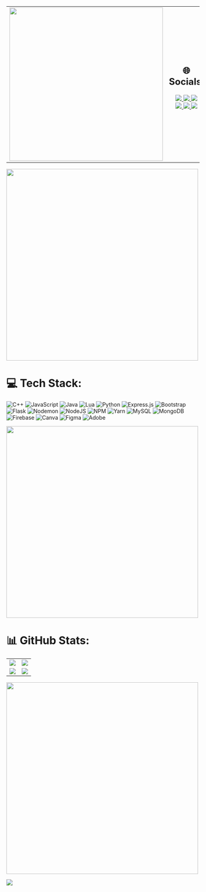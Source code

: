 <table style="width:100%;">
  <tr>
    <td style="width: 50%;">
      <img src="https://user-images.githubusercontent.com/74038190/212750996-938b257b-266c-45a7-9af7-655341c0f58b.gif" width="400">
    </td>
    <td style="width: 50%; text-align: center;">
      <h2>🌐 Socials:</h2>
      <p>
        <a href="https://discord.com/channels/@me">
          <img src="https://img.shields.io/badge/Discord-5865F2?style=for-the-badge&logo=discord&logoColor=white">
        </a>
        <a href="https://www.instagram.com/abhinavchavan_717/">
          <img src="https://img.shields.io/badge/Instagram-E4405F?style=for-the-badge&logo=instagram&logoColor=white">
        </a>
        <a href="https://www.linkedin.com/in/abhinav-chavan-a4a7b929b/">
          <img src="https://img.shields.io/badge/LinkedIn-0077B5?style=for-the-badge&logo=linkedin&logoColor=white">
        </a>
        <br>
        <a href="https://x.com/XeNo_bANg06">
          <img src="https://img.shields.io/badge/X-000000?style=for-the-badge&logo=x&logoColor=white">
        </a>
        <a href="mailto:abhinavchavan0782@gmail.com">
          <img src="https://img.shields.io/badge/Email-D14836?style=for-the-badge&logo=gmail&logoColor=white">
        </a>
        <a href="https://leetcode.com/u/abhinavchavan0782">
          <img src="https://img.shields.io/badge/LeetCode-FFA116?style=for-the-badge&logo=leetcode&logoColor=white">
        </a>
      </p>
    </td>
  </tr>
</table>



<img src="https://user-images.githubusercontent.com/74038190/212284115-f47cd8ff-2ffb-4b04-b5bf-4d1c14c0247f.gif" width="500">
<br>

# 💻 Tech Stack:
![C++](https://img.shields.io/badge/c++-%2300599C.svg?style=for-the-badge&logo=c%2B%2B&logoColor=white) ![JavaScript](https://img.shields.io/badge/javascript-%23323330.svg?style=for-the-badge&logo=javascript&logoColor=%23F7DF1E) ![Java](https://img.shields.io/badge/java-%23ED8B00.svg?style=for-the-badge&logo=openjdk&logoColor=white) ![Lua](https://img.shields.io/badge/lua-%232C2D72.svg?style=for-the-badge&logo=lua&logoColor=white) ![Python](https://img.shields.io/badge/python-3670A0?style=for-the-badge&logo=python&logoColor=ffdd54) ![Express.js](https://img.shields.io/badge/express.js-%23404d59.svg?style=for-the-badge&logo=express&logoColor=%2361DAFB) ![Bootstrap](https://img.shields.io/badge/bootstrap-%238511FA.svg?style=for-the-badge&logo=bootstrap&logoColor=white) ![Flask](https://img.shields.io/badge/flask-%23000.svg?style=for-the-badge&logo=flask&logoColor=white) ![Nodemon](https://img.shields.io/badge/NODEMON-%23323330.svg?style=for-the-badge&logo=nodemon&logoColor=%BBDEAD) ![NodeJS](https://img.shields.io/badge/node.js-6DA55F?style=for-the-badge&logo=node.js&logoColor=white) ![NPM](https://img.shields.io/badge/NPM-%23CB3837.svg?style=for-the-badge&logo=npm&logoColor=white) ![Yarn](https://img.shields.io/badge/yarn-%232C8EBB.svg?style=for-the-badge&logo=yarn&logoColor=white) ![MySQL](https://img.shields.io/badge/mysql-4479A1.svg?style=for-the-badge&logo=mysql&logoColor=white) ![MongoDB](https://img.shields.io/badge/MongoDB-%234ea94b.svg?style=for-the-badge&logo=mongodb&logoColor=white) ![Firebase](https://img.shields.io/badge/firebase-a08021?style=for-the-badge&logo=firebase&logoColor=ffcd34) ![Canva](https://img.shields.io/badge/Canva-%2300C4CC.svg?style=for-the-badge&logo=Canva&logoColor=white) ![Figma](https://img.shields.io/badge/figma-%23F24E1E.svg?style=for-the-badge&logo=figma&logoColor=white) ![Adobe](https://img.shields.io/badge/adobe-%23FF0000.svg?style=for-the-badge&logo=adobe&logoColor=white)

<img src="https://user-images.githubusercontent.com/74038190/212284115-f47cd8ff-2ffb-4b04-b5bf-4d1c14c0247f.gif" width="500">
<br>

# 📊 GitHub Stats:
<table style="width:100%;">
  <tr>
    <td>
      <img src="https://github-readme-stats.vercel.app/api?username=XeNoBaNg&show_icons=true&theme=tokyonight&hide_border=true&include_all_commits=true&count_private=true&title_color=39ff14&icon_color=39ff14&text_color=39ff14&bg_color=000000">
    </td>
    <td>
      <img src="https://github-readme-streak-stats.herokuapp.com/?user=XeNoBaNg&theme=tokyonight&hide_border=true&ring=39ff14&fire=39ff14&sideNums=39ff14">
    </td>
  </tr>
  <tr>
    <td>
      <img src="https://leetcard.jacoblin.cool/abhinavchavan0782?theme=dark&ext=activity&border=39ff14&font=39ff14">
    </td>
    <td>
      <img src="https://github-readme-stats.vercel.app/api/top-langs/?username=XeNoBaNg&layout=compact&theme=tokyonight&hide_border=true&title_color=39ff14&text_color=39ff14&bg_color=000000">
    </td>
  </tr>
</table>




<img src="https://user-images.githubusercontent.com/74038190/212284115-f47cd8ff-2ffb-4b04-b5bf-4d1c14c0247f.gif" width="500">
<br>

[![](https://visitcount.itsvg.in/api?id=XeNoBaNg&icon=0&color=0)](https://visitcount.itsvg.in)


